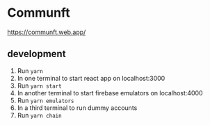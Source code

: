 # Communft

https://communft.web.app/

## development

1.  Run `yarn`
2.  In one terminal to start react app on localhost:3000
3.  Run `yarn start`
4.  In another terminal to start firebase emulators on localhost:4000
5.  Run `yarn emulators`
6.  In a third terminal to run dummy accounts
7.  Run `yarn chain`
